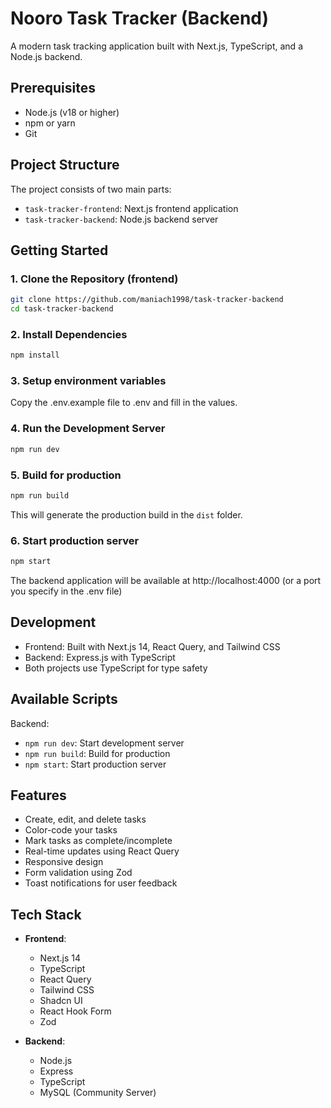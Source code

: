 # Nooro Task Tracker (Backend)

A modern task tracking application built with Next.js, TypeScript, and a Node.js backend.

## Prerequisites

- Node.js (v18 or higher)
- npm or yarn
- Git

## Project Structure

The project consists of two main parts:

- `task-tracker-frontend`: Next.js frontend application
- `task-tracker-backend`: Node.js backend server

## Getting Started

### 1. Clone the Repository (frontend)

```bash
git clone https://github.com/maniach1998/task-tracker-backend
cd task-tracker-backend
```

### 2. Install Dependencies

```bash
npm install
```

### 3. Setup environment variables

Copy the .env.example file to .env and fill in the values.

### 4. Run the Development Server

```bash
npm run dev
```

### 5. Build for production

```bash
npm run build
```

This will generate the production build in the `dist` folder.

### 6. Start production server

```bash
npm start
```

The backend application will be available at http://localhost:4000 (or a port you specify in the .env file)

## Development

- Frontend: Built with Next.js 14, React Query, and Tailwind CSS
- Backend: Express.js with TypeScript
- Both projects use TypeScript for type safety

## Available Scripts

Backend:

- `npm run dev`: Start development server
- `npm run build`: Build for production
- `npm start`: Start production server

## Features

- Create, edit, and delete tasks
- Color-code your tasks
- Mark tasks as complete/incomplete
- Real-time updates using React Query
- Responsive design
- Form validation using Zod
- Toast notifications for user feedback

## Tech Stack

- **Frontend**:

  - Next.js 14
  - TypeScript
  - React Query
  - Tailwind CSS
  - Shadcn UI
  - React Hook Form
  - Zod

- **Backend**:
  - Node.js
  - Express
  - TypeScript
  - MySQL (Community Server)

